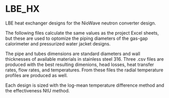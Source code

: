 # LBE_HX
LBE heat exchanger designs for the NioWave neutron converter design. 

The following files calculate the same values as the project Excel sheets, but these are used to optomize the piping diameters of the gas-gap calorimeter and pressurized water jacket designs. 

The pipe and tubes dimensions are standard diameters and wall thicknesses of available materials in stainless steel 316. Three .csv files are produced with the best resulting dimenions, head losses, heat transfer rates, flow rates, and temperatures. From these files the radial temperature profiles are produced as well. 

Each design is sized with the log-mean temperature difference method and the effectiveness NtU method. 